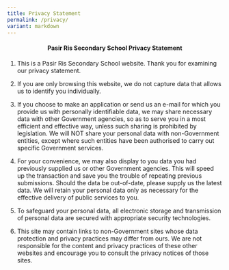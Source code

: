 ```yaml
---
title: Privacy Statement
permalink: /privacy/
variant: markdown
---
```

<center><h4><b>Pasir Ris Secondary School Privacy Statement</b></h4></center>

1. This is a Pasir Ris Secondary School website. Thank you for examining our privacy statement.
2. If you are only browsing this website, we do not capture data that allows us to identify you individually.&nbsp;    
3.  If you choose to make an application or send us an e-mail for which you provide us with personally identifiable data, we may share necessary data with other Government agencies, so as to serve you in a most efficient and effective way, unless such sharing is prohibited by legislation. We will NOT share your personal data with non-Government entities, except where such entities have been authorised to carry out specific Government services.&nbsp;
    
      
    
4.  For your convenience, we may also display to you data you had previously supplied us or other Government agencies. This will speed up the transaction and save you the trouble of repeating previous submissions. Should the data be out-of-date, please supply us the latest data. We will retain your personal data only as necessary for the effective delivery of public services to you.&nbsp;
    
      
    
5.  To safeguard your personal data, all electronic storage and transmission of personal data are secured with appropriate security technologies.&nbsp;
    
      
    
6.  This site may contain links to non-Government sites whose data protection and privacy practices may differ from ours. We are not responsible for the content and privacy practices of these other websites and encourage you to consult the privacy notices of those sites.